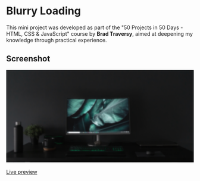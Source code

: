 # Blurry Loading

This mini project was developed as part of the "50 Projects in 50 Days - HTML, CSS & JavaScript" course by **Brad Traversy**, aimed at deepening my knowledge through practical experience.

## Screenshot

![Rotating Navigation](img/blurry_loading.png)

[Live preview](https://milanilic-w28.github.io/blurry-loading/)
